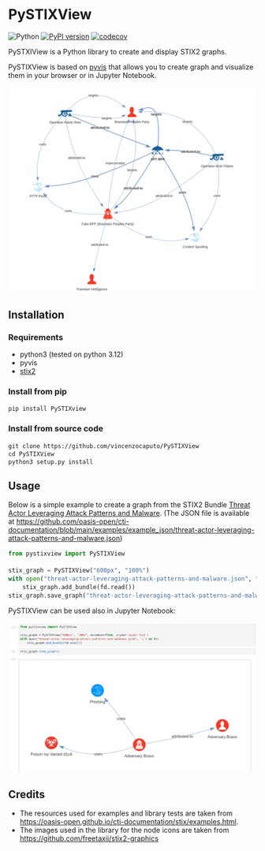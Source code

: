 # PySTIXView
![Python](https://img.shields.io/badge/python-3670A0?style=for-the-badge&logo=python&logoColor=ffdd54) [![PyPI version](https://badge.fury.io/py/PySTIXview.svg)](https://badge.fury.io/py/PySTIXview) [![codecov](https://codecov.io/gh/vincenzocaputo/PySTIXView/graph/badge.svg?token=812G6NT5JP)](https://codecov.io/gh/vincenzocaputo/PySTIXView)

PySTXIView is a Python library to create and display STIX2 graphs.

PySTIXView is based on [pyvis](https://github.com/WestHealth/pyvis/) that allows you to create graph and visualize them in your browser or in Jupyter Notebook.

![](https://raw.githubusercontent.com/vincenzocaputo/PySTIXView/main/_media/graph_example.png)

## Installation

### Requirements
- python3 (tested on python 3.12)
- pyvis
- [stix2](https://github.com/oasis-open/cti-python-stix2)

### Install from pip
```
pip install PySTIXview
```

### Install from source code

```
git clone https://github.com/vincenzocaputo/PySTIXView
cd PySTIXView
python3 setup.py install
```

## Usage

Below is a simple example to create a graph from the STIX2 Bundle [Threat Actor Leveraging Attack Patterns and Malware](https://oasis-open.github.io/cti-documentation/examples/threat-actor-leveraging-attack-patterns-and-malware). (The JSON file is available at https://github.com/oasis-open/cti-documentation/blob/main/examples/example_json/threat-actor-leveraging-attack-patterns-and-malware.json)

```python
from pystixview import PySTIXView

stix_graph = PySTIXView("600px", "100%")
with open("threat-actor-leveraging-attack-patterns-and-malware.json", "r") as fd:
    stix_graph.add_bundle(fd.read())
stix_graph.save_graph("threat-actor-leveraging-attack-patterns-and-malware.html")
```

PySTIXView can be used also in Jupyter Notebook:

![](https://raw.githubusercontent.com/vincenzocaputo/PySTIXView/main/_media/jupyter_example.png)

## Credits

- The resources used for examples and library tests are taken from https://oasis-open.github.io/cti-documentation/stix/examples.html.
- The images used in the library for the node icons are taken from https://github.com/freetaxii/stix2-graphics
